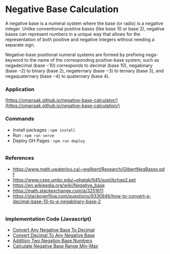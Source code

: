 # Negative Base Calculation
A negative base is a numeral system where the base (or radix) is a negative integer. Unlike conventional positive bases (like base 10 or base 2), negative bases can represent numbers in a unique way that allows for the representation of both positive and negative integers without needing a separate sign.

Negative-base positional numeral systems are formed by prefixing nega- keyword to the name of the corresponding positive-base system; such as negadecimal (base −10) corresponds to decimal (base 10), negabinary (base −2) to binary (base 2), negaternary (base −3) to ternary (base 3), and negaquaternary (base −4) to quaternary (base 4).

### Application
[https://omansak.github.io/negative-base-calculator/](https://omansak.github.io/negative-base-calculation/)

### Commands 
- Install packages : `npm install`
- Run : `npm run serve`
- Deploy GH Pages : `npm run deploy`

<section style="overflow: auto;">
    <h3>References</h3>
    <ul>
        <li><a href="https://www.math.uwaterloo.ca/~wgilbert/Research/GilbertNegBases.pdf" target="_blank">https://www.math.uwaterloo.ca/~wgilbert/Research/GilbertNegBases.pdf</a></li>
        <li><a href="https://www.csee.umbc.edu/~phatak/645/supl/kchap2.ppt" target="_blank">https://www.csee.umbc.edu/~phatak/645/supl/kchap2.ppt</a></li>
        <li><a href="https://en.wikipedia.org/wiki/Negative_base" target="_blank">https://en.wikipedia.org/wiki/Negative_base</a></li>
        <li><a href="https://math.stackexchange.com/a/3251611" target="_blank">https://math.stackexchange.com/a/3251611</a></li>
        <li>
            <a href="https://stackoverflow.com/questions/9330946/how-to-convert-a-decimal-base-10-to-a-negabinary-base-2" target="_blank">
                https://stackoverflow.com/questions/9330946/how-to-convert-a-decimal-base-10-to-a-negabinary-base-2
            </a>
        </li>
    </ul>
</section>

<section>
    <h3>Implementation Code (Javascript)</h3>
    <ul>
        <li><a href="https://github.com/omansak/negative-base-calculator/blob/b434ee51e1caa9a61c18f866ded40f0e95d97064/public/app.js#L11" target="_blank">Convert Any Negative Base To Decimal</a></li>
        <li><a href="https://github.com/omansak/negative-base-calculator/blob/b434ee51e1caa9a61c18f866ded40f0e95d97064/public/app.js#L23" target="_blank">Convert Decimal To Any Negative Base</a></li>
        <li><a href="https://github.com/omansak/negative-base-calculator/blob/b434ee51e1caa9a61c18f866ded40f0e95d97064/public/app.js#L45" target="_blank">Addition Two Negation Base Numbers</a></li>
        <li><a href="https://github.com/omansak/negative-base-calculator/blob/b434ee51e1caa9a61c18f866ded40f0e95d97064/public/app.js#L104" target="_blank">Calculate Negative Base Range Min-Max</a></li>
    </ul>
</section>
